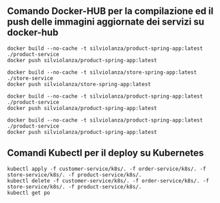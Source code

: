 ## Comando Docker-HUB per la compilazione ed il push delle immagini aggiornate dei servizi su docker-hub
    docker build --no-cache -t silviolanza/product-spring-app:latest ./product-service
    docker push silviolanza/product-spring-app:latest
	
    docker build --no-cache -t silviolanza/store-spring-app:latest ./store-service
    docker push silviolanza/store-spring-app:latest
	
    docker build --no-cache -t silviolanza/product-spring-app:latest ./product-service
    docker push silviolanza/product-spring-app:latest
	
    docker build --no-cache -t silviolanza/product-spring-app:latest ./product-service
    docker push silviolanza/product-spring-app:latest

## Comandi Kubectl per il deploy su Kubernetes
    kubectl apply -f customer-service/k8s/. -f order-service/k8s/. -f store-service/k8s/. -f product-service/k8s/.
    kubectl delete -f customer-service/k8s/. -f order-service/k8s/. -f store-service/k8s/. -f product-service/k8s/.
    kubectl get po
